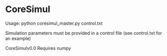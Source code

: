 # CoreSimul


Usage: python coresimul_master.py control.txt

Simulation parameters must be provided in a control file (see control.txt for an example)

CoreSimulv0.0
Requires numpy
